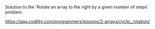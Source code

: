 
Solution to the 'Rotate an array to the right by a given number of steps' problem.

https://app.codility.com/programmers/lessons/2-arrays/cyclic_rotation/

